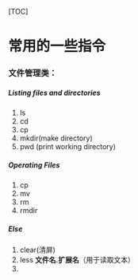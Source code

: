 [TOC]

# 常用的一些指令

### 文件管理类：

##### Listing files and directories

1. ls
2. cd
3. cp
4. mkdir(make directory)
5. pwd (print working directory)

##### Operating Files

1. cp
2. mv
3. rm
4. rmdir

##### Else

1. clear(清屏)
2. less **文件名.扩展名**（用于读取文本）
3. 